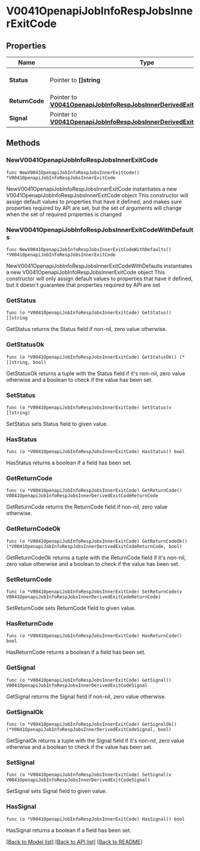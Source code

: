 # V0041OpenapiJobInfoRespJobsInnerExitCode

## Properties

Name | Type | Description | Notes
------------ | ------------- | ------------- | -------------
**Status** | Pointer to **[]string** | Status given by return code | [optional] 
**ReturnCode** | Pointer to [**V0041OpenapiJobInfoRespJobsInnerDerivedExitCodeReturnCode**](V0041OpenapiJobInfoRespJobsInnerDerivedExitCodeReturnCode.md) |  | [optional] 
**Signal** | Pointer to [**V0041OpenapiJobInfoRespJobsInnerDerivedExitCodeSignal**](V0041OpenapiJobInfoRespJobsInnerDerivedExitCodeSignal.md) |  | [optional] 

## Methods

### NewV0041OpenapiJobInfoRespJobsInnerExitCode

`func NewV0041OpenapiJobInfoRespJobsInnerExitCode() *V0041OpenapiJobInfoRespJobsInnerExitCode`

NewV0041OpenapiJobInfoRespJobsInnerExitCode instantiates a new V0041OpenapiJobInfoRespJobsInnerExitCode object
This constructor will assign default values to properties that have it defined,
and makes sure properties required by API are set, but the set of arguments
will change when the set of required properties is changed

### NewV0041OpenapiJobInfoRespJobsInnerExitCodeWithDefaults

`func NewV0041OpenapiJobInfoRespJobsInnerExitCodeWithDefaults() *V0041OpenapiJobInfoRespJobsInnerExitCode`

NewV0041OpenapiJobInfoRespJobsInnerExitCodeWithDefaults instantiates a new V0041OpenapiJobInfoRespJobsInnerExitCode object
This constructor will only assign default values to properties that have it defined,
but it doesn't guarantee that properties required by API are set

### GetStatus

`func (o *V0041OpenapiJobInfoRespJobsInnerExitCode) GetStatus() []string`

GetStatus returns the Status field if non-nil, zero value otherwise.

### GetStatusOk

`func (o *V0041OpenapiJobInfoRespJobsInnerExitCode) GetStatusOk() (*[]string, bool)`

GetStatusOk returns a tuple with the Status field if it's non-nil, zero value otherwise
and a boolean to check if the value has been set.

### SetStatus

`func (o *V0041OpenapiJobInfoRespJobsInnerExitCode) SetStatus(v []string)`

SetStatus sets Status field to given value.

### HasStatus

`func (o *V0041OpenapiJobInfoRespJobsInnerExitCode) HasStatus() bool`

HasStatus returns a boolean if a field has been set.

### GetReturnCode

`func (o *V0041OpenapiJobInfoRespJobsInnerExitCode) GetReturnCode() V0041OpenapiJobInfoRespJobsInnerDerivedExitCodeReturnCode`

GetReturnCode returns the ReturnCode field if non-nil, zero value otherwise.

### GetReturnCodeOk

`func (o *V0041OpenapiJobInfoRespJobsInnerExitCode) GetReturnCodeOk() (*V0041OpenapiJobInfoRespJobsInnerDerivedExitCodeReturnCode, bool)`

GetReturnCodeOk returns a tuple with the ReturnCode field if it's non-nil, zero value otherwise
and a boolean to check if the value has been set.

### SetReturnCode

`func (o *V0041OpenapiJobInfoRespJobsInnerExitCode) SetReturnCode(v V0041OpenapiJobInfoRespJobsInnerDerivedExitCodeReturnCode)`

SetReturnCode sets ReturnCode field to given value.

### HasReturnCode

`func (o *V0041OpenapiJobInfoRespJobsInnerExitCode) HasReturnCode() bool`

HasReturnCode returns a boolean if a field has been set.

### GetSignal

`func (o *V0041OpenapiJobInfoRespJobsInnerExitCode) GetSignal() V0041OpenapiJobInfoRespJobsInnerDerivedExitCodeSignal`

GetSignal returns the Signal field if non-nil, zero value otherwise.

### GetSignalOk

`func (o *V0041OpenapiJobInfoRespJobsInnerExitCode) GetSignalOk() (*V0041OpenapiJobInfoRespJobsInnerDerivedExitCodeSignal, bool)`

GetSignalOk returns a tuple with the Signal field if it's non-nil, zero value otherwise
and a boolean to check if the value has been set.

### SetSignal

`func (o *V0041OpenapiJobInfoRespJobsInnerExitCode) SetSignal(v V0041OpenapiJobInfoRespJobsInnerDerivedExitCodeSignal)`

SetSignal sets Signal field to given value.

### HasSignal

`func (o *V0041OpenapiJobInfoRespJobsInnerExitCode) HasSignal() bool`

HasSignal returns a boolean if a field has been set.


[[Back to Model list]](../README.md#documentation-for-models) [[Back to API list]](../README.md#documentation-for-api-endpoints) [[Back to README]](../README.md)


